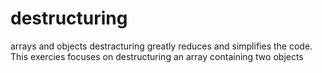 # destructuring
arrays and objects destracturing greatly reduces and simplifies the code. This exercies focuses on destructuring an array containing two objects

